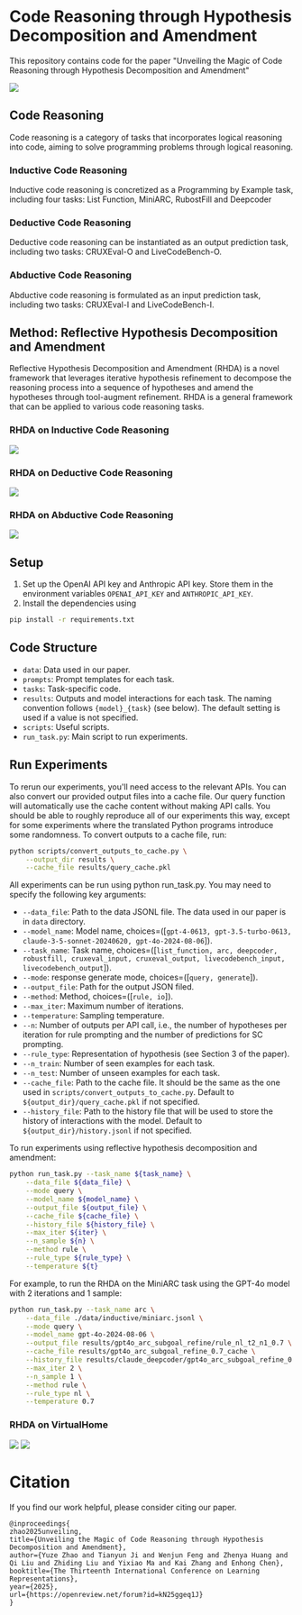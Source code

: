 # Code Reasoning through Hypothesis Decomposition and Amendment

This repository contains code for the paper "Unveiling the Magic of Code Reasoning through Hypothesis Decomposition and Amendment"

![](figs/intro.jpg)

## Code Reasoning
Code reasoning is a category of tasks that incorporates logical reasoning into code, aiming to solve programming problems through logical reasoning.
### Inductive Code Reasoning
Inductive code reasoning is concretized as a Programming by Example task, including four tasks: List Function, MiniARC, RubostFill and Deepcoder
### Deductive Code Reasoning
Deductive code reasoning can be instantiated as an output prediction task, including two tasks: CRUXEval-O and LiveCodeBench-O.
### Abductive Code Reasoning
Abductive code reasoning is formulated as an input prediction task, including two tasks: CRUXEval-I and LiveCodeBench-I.

## Method: Reflective Hypothesis Decomposition and Amendment
Reflective Hypothesis Decomposition and Amendment (RHDA) is a novel framework that leverages iterative hypothesis refinement to decompose the reasoning process into a sequence of hypotheses and amend the hypotheses through tool-augment refinement. RHDA is a general framework that can be applied to various code reasoning tasks.

### RHDA on Inductive Code Reasoning
![](figs/in_method.jpg)

### RHDA on Deductive Code Reasoning
![](figs/de_method.jpg)

### RHDA on Abductive Code Reasoning
![](figs/ab_method.jpg)

## Setup

1. Set up the OpenAI API key and Anthropic API key. Store them in the environment variables `OPENAI_API_KEY` and `ANTHROPIC_API_KEY`.
2. Install the dependencies using 

```bash
pip install -r requirements.txt
```

## Code Structure
- `data`: Data used in our paper.
- `prompts`: Prompt templates for each task.
- `tasks`: Task-specific code.
- `results`: Outputs and model interactions for each task. The naming convention follows `{model}_{task}` (see below). The default setting is used if a value is not specified.
- `scripts`: Useful scripts.
- `run_task.py`: Main script to run experiments.

## Run Experiments

To rerun our experiments, you'll need access to the relevant APIs. You can also convert our provided output files into a cache file. Our query function will automatically use the cache content without making API calls. You should be able to roughly reproduce all of our experiments this way, except for some experiments where the translated Python programs introduce some randomness. To convert outputs to a cache file, run:

```bash
python scripts/convert_outputs_to_cache.py \
    --output_dir results \
    --cache_file results/query_cache.pkl
```

All experiments can be run using python run_task.py. You may need to specify the following key arguments:

- `--data_file`: Path to the data JSONL file. The data used in our paper is in `data` directory.
- `--model_name`: Model name, choices=([`gpt-4-0613, gpt-3.5-turbo-0613, claude-3-5-sonnet-20240620, gpt-4o-2024-08-06`]).
- `--task_name`: Task name, choices=([`list_function, arc, deepcoder, robustfill, cruxeval_input, cruxeval_output, livecodebench_input, livecodebench_output`]).
- `--mode`: response generate mode, choices=([`query, generate`]).
- `--output_file`: Path for the output JSON filed.
- `--method`: Method, choices=([`rule, io`]).
- `--max_iter`: Maximum number of iterations.
- `--temperature`: Sampling temperature.
- `--n`: Number of outputs per API call, i.e., the number of hypotheses per iteration for rule prompting and the number of predictions for SC prompting.
- `--rule_type`: Representation of hypothesis (see Section 3 of the paper).
- `--n_train`: Number of seen examples for each task.
- `--n_test`: Number of unseen examples for each task.
- `--cache_file`: Path to the cache file. It should be the same as the one used in `scripts/convert_outputs_to_cache.py`. Default to `${output_dir}/query_cache.pkl` if not specified.
- `--history_file`: Path to the history file that will be used to store the history of interactions with the model. Default to `${output_dir}/history.jsonl` if not specified.

To run experiments using reflective hypothesis decomposition and amendment:
```bash
python run_task.py --task_name ${task_name} \
    --data_file ${data_file} \
    --mode query \
    --model_name ${model_name} \
    --output_file ${output_file} \
    --cache_file ${cache_file} \
    --history_file ${history_file} \
    --max_iter ${iter} \
    --n_sample ${n} \
    --method rule \
    --rule_type ${rule_type} \
    --temperature ${t}
```

For example, to run the RHDA on the MiniARC task using the GPT-4o model with 2 iterations and 1 sample:
```bash
python run_task.py --task_name arc \
    --data_file ./data/inductive/miniarc.jsonl \
    --mode query \
    --model_name gpt-4o-2024-08-06 \
    --output_file results/gpt4o_arc_subgoal_refine/rule_nl_t2_n1_0.7 \
    --cache_file results/gpt4o_arc_subgoal_refine_0.7_cache \
    --history_file results/claude_deepcoder/gpt4o_arc_subgoal_refine_0.7_history \
    --max_iter 2 \
    --n_sample 1 \
    --method rule \
    --rule_type nl \
    --temperature 0.7
```

### RHDA on VirtualHome
![](figs/cleaning.gif)
![](figs/Store_the_pie.gif)

# Citation
If you find our work helpful, please consider citing our paper.
```
@inproceedings{
zhao2025unveiling,
title={Unveiling the Magic of Code Reasoning through Hypothesis Decomposition and Amendment},
author={Yuze Zhao and Tianyun Ji and Wenjun Feng and Zhenya Huang and Qi Liu and Zhiding Liu and Yixiao Ma and Kai Zhang and Enhong Chen},
booktitle={The Thirteenth International Conference on Learning Representations},
year={2025},
url={https://openreview.net/forum?id=kN25ggeq1J}
}
```
